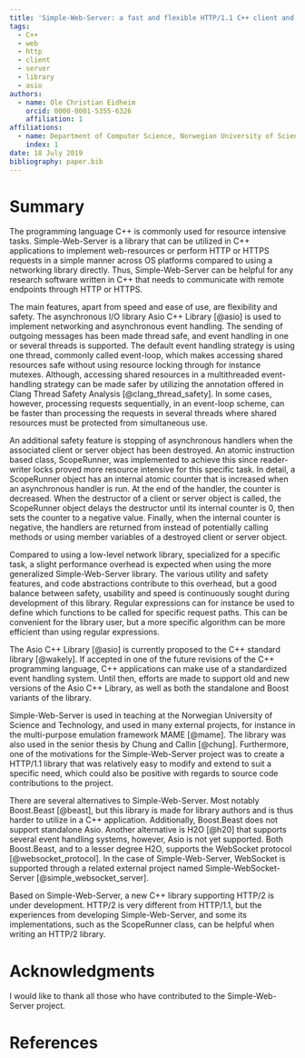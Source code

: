 ```yaml
---
title: 'Simple-Web-Server: a fast and flexible HTTP/1.1 C++ client and server library'
tags:
  - C++
  - web
  - http
  - client
  - server
  - library
  - asio
authors:
  - name: Ole Christian Eidheim
    orcid: 0000-0001-5355-6326
    affiliation: 1
affiliations:
  - name: Department of Computer Science, Norwegian University of Science and Technology
    index: 1
date: 18 July 2019
bibliography: paper.bib
---
```


# Summary

The programming language C++ is commonly used for resource intensive tasks.
Simple-Web-Server is a library that can be utilized in C++ applications to
implement web-resources or perform HTTP or HTTPS requests in a simple manner
across OS platforms compared to using a networking library directly. Thus,
Simple-Web-Server can be helpful for any research software written in C++ that
needs to communicate with remote endpoints through HTTP or HTTPS.

The main features, apart from speed and ease of use, are flexibility and safety.
The asynchronous I/O library Asio C++ Library [@asio] is used to implement
networking and asynchronous event handling. The sending of outgoing messages has
been made thread safe, and event handling in one or several threads is
supported. The default event handling strategy is using one thread, commonly
called event-loop, which makes accessing shared resources safe without using
resource locking through for instance mutexes. Although, accessing shared
resources in a multithreaded event-handling strategy can be made safer by
utilizing the annotation offered in Clang Thread Safety Analysis
[@clang_thread_safety]. In some cases, however, processing requests
sequentially, in an event-loop scheme, can be faster than processing the
requests in several threads where shared resources must be protected from
simultaneous use.

An additional safety feature is stopping of asynchronous handlers when the
associated client or server object has been destroyed. An atomic instruction
based class, ScopeRunner, was implemented to achieve this since reader-writer
locks proved more resource intensive for this specific task. In detail, a
ScopeRunner object has an internal atomic counter that is increased when an
asynchronous handler is run. At the end of the handler, the counter is
decreased. When the destructor of a client or server object is called, the
ScopeRunner object delays the destructor until its internal counter is 0, then
sets the counter to a negative value. Finally, when the internal counter is
negative, the handlers are returned from instead of potentially calling methods
or using member variables of a destroyed client or server object.

Compared to using a low-level network library, specialized for a specific task,
a slight performance overhead is expected when using the more generalized
Simple-Web-Server library. The various utility and safety features, and code
abstractions contribute to this overhead, but a good balance between safety,
usability and speed is continuously sought during development of this library.
Regular expressions can for instance be used to define which functions to be
called for specific request paths. This can be convenient for the library user,
but a more specific algorithm can be more efficient than using regular
expressions.

The Asio C++ Library [@asio] is currently proposed to the C++ standard library
[@wakely]. If accepted in one of the future revisions of the C++ programming
language, C++ applications can make use of a standardized event handling system.
Until then, efforts are made to support old and new versions of the Asio C++
Library, as well as both the standalone and Boost variants of the library.

Simple-Web-Server is used in teaching at the Norwegian University of Science and
Technology, and used in many external projects, for instance in the
multi-purpose emulation framework MAME [@mame]. The library was also used in the
senior thesis by Chung and Callin [@chung]. Furthermore, one of the motivations
for the Simple-Web-Server project was to create a HTTP/1.1 library that was
relatively easy to modify and extend to suit a specific need, which could also
be positive with regards to source code contributions to the project.

There are several alternatives to Simple-Web-Server. Most notably Boost.Beast
[@beast], but this library is made for library authors and is thus harder to
utilize in a C++ application. Additionally, Boost.Beast does not support
standalone Asio. Another alternative is H2O [@h20] that supports several event
handling systems, however, Asio is not yet supported. Both Boost.Beast, and to a
lesser degree H2O, supports the WebSocket protocol [@websocket_protocol]. In the
case of Simple-Web-Server, WebSocket is supported through a related external
project named Simple-WebSocket-Server [@simple_websocket_server].

Based on Simple-Web-Server, a new C++ library supporting HTTP/2 is under
development. HTTP/2 is very different from HTTP/1.1, but the experiences from
developing Simple-Web-Server, and some its implementations, such as the
ScopeRunner class, can be helpful when writing an HTTP/2 library.

# Acknowledgments

I would like to thank all those who have contributed to the Simple-Web-Server
project.

# References
